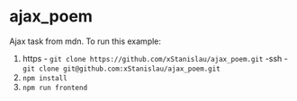 # ajax_poem
Ajax task from mdn.
To run this example:
1. https - `git clone https://github.com/xStanislau/ajax_poem.git`
-ssh - `git clone git@github.com:xStanislau/ajax_poem.git`
2. `npm install`
3. `npm run frontend`
